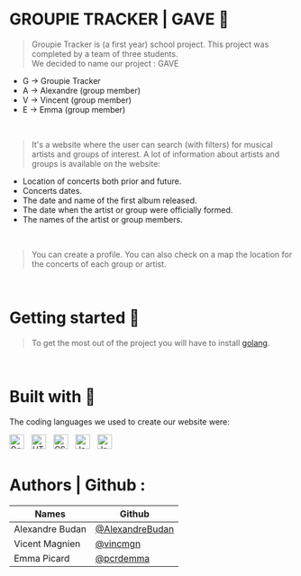 #   GROUPIE TRACKER | GAVE 🎵
> Groupie Tracker is (a first year) school project.
> This project was completed by a team of three students.  
> We decided to name our project : GAVE  

- G -> Groupie Tracker  
- A -> Alexandre (group member)
- V -> Vincent (group member)
- E -> Emma (group member)
<br>

> It's a website where the user can search (with filters) for musical artists and groups of interest.
> A lot of information about artists and groups is available on the website:  

- Location of concerts both prior and future.
- Concerts dates.
- The date and name of the first album released.
- The date when the artist or group were officially formed.
- The names of the artist or group members.
<br>

> You can create a profile.
> You can also check on a map the location for the concerts of each group or artist.  
<br>

# Getting started 🚀
> To get the most out of the project you will have to install <a href="https://go.dev" target="_blank">golang</a>.
<br>

# Built with 🔨
The coding languages we used to create our website were:

<img align="left" alt="Golang" width="26px" src="https://cdn.jsdelivr.net/gh/devicons/devicon/icons/go/go-original.svg" style="padding-right:10px;" />
<img align="left" alt="HTML5" width="26px" src="https://cdn.jsdelivr.net/gh/devicons/devicon/icons/html5/html5-original.svg" style="padding-right:10px;" />
<img align="left" alt="CSS3" width="26px" src="https://cdn.jsdelivr.net/gh/devicons/devicon/icons/css3/css3-original.svg" style="padding-right:10px;" />
<img align="left" alt="JavaScript" width="26px" src="https://cdn.jsdelivr.net/gh/devicons/devicon/icons/javascript/javascript-original.svg" style="padding-right:10px;" />
<img align="left" alt="JavaScript" width="26px" src="https://upload.wikimedia.org/wikipedia/commons/9/97/Sqlite-square-icon.svg" style="padding-right:10px;" />


<br><br>
# Authors | Github :   
Names | Github  
| ------ | ------ |  
Alexandre Budan  |  <a href="https://github.com/AlexandreBudan">@AlexandreBudan</a>
Vicent Magnien   |  <a href="https://github.com/vincmgn">@vincmgn</a>
Emma Picard      |  <a href="https://github.com/pcrdemma">@pcrdemma</a>



